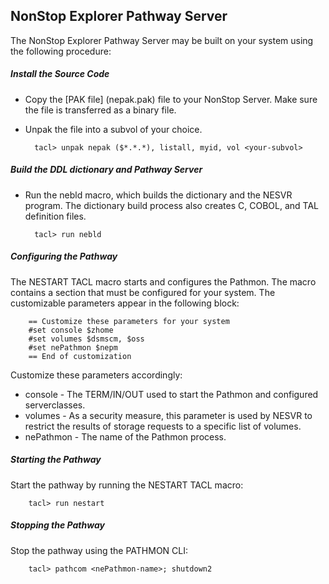 NonStop Explorer Pathway Server
---

The NonStop Explorer Pathway Server may be built on your system using the following procedure:

##### Install the Source Code

* Copy the [PAK file] (nepak.pak) file to your NonStop Server. Make sure the file is transferred
as a binary file.
* Unpak the file into a subvol of your choice.

        tacl> unpak nepak ($*.*.*), listall, myid, vol <your-subvol>

##### Build the DDL dictionary and Pathway Server

* Run the nebld macro, which builds the dictionary and the NESVR program. The dictionary build
process also creates C, COBOL, and TAL definition files.

        tacl> run nebld

##### Configuring the Pathway

The NESTART TACL macro starts and configures the Pathmon. The macro contains a section that
must be configured for your system. The customizable parameters appear in the following block:

        == Customize these parameters for your system
        #set console $zhome
        #set volumes $dsmscm, $oss
        #set nePathmon $nepm
        == End of customization

Customize these parameters accordingly:

* console - The TERM/IN/OUT used to start the Pathmon and configured serverclasses.
* volumes - As a security measure, this parameter is used by NESVR to restrict the results
of storage requests to a specific list of volumes.
* nePathmon - The name of the Pathmon process.

##### Starting the Pathway

Start the pathway by running the NESTART TACL macro:

        tacl> run nestart

##### Stopping the Pathway

Stop the pathway using the PATHMON CLI:

        tacl> pathcom <nePathmon-name>; shutdown2




